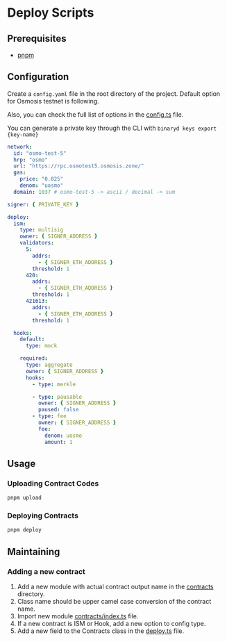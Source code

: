 # Deploy Scripts

## Prerequisites

- [pnpm](https://pnpm.io/)

## Configuration

Create a `config.yaml` file in the root directory of the project. Default option for Osmosis testnet is following.

Also, you can check the full list of options in the [config.ts](./src/config.ts) file.

You can generate a private key through the CLI with `binaryd keys export {key-name}`

```yaml
network:
  id: "osmo-test-5"
  hrp: "osmo"
  url: "https://rpc.osmotest5.osmosis.zone/"
  gas:
    price: "0.025"
    denom: "uosmo"
  domain: 1037 # osmo-test-5 -> ascii / decimal -> sum

signer: { PRIVATE_KEY }

deploy:
  ism:
    type: multisig
    owner: { SIGNER_ADDRESS }
    validators:
      5:
        addrs:
          - { SIGNER_ETH_ADDRESS }
        threshold: 1
      420:
        addrs:
          - { SIGNER_ETH_ADDRESS }
        threshold: 1
      421613:
        addrs:
          - { SIGNER_ETH_ADDRESS }
        threshold: 1

  hooks:
    default:
      type: mock

    required:
      type: aggregate
      owner: { SIGNER_ADDRESS }
      hooks:
        - type: merkle

        - type: pausable
          owner: { SIGNER_ADDRESS }
          paused: false
        - type: fee
          owner: { SIGNER_ADDRESS }
          fee:
            denom: uosmo
            amount: 1
```

## Usage

### Uploading Contract Codes

```bash
pnpm upload
```

### Deploying Contracts

```bash
pnpm deploy
```

## Maintaining

### Adding a new contract

1. Add a new module with actual contract output name in the [contracts](./src/contracts/) directory.
2. Class name should be upper camel case conversion of the contract name.
3. Import new module [contracts/index.ts](./src/index.ts) file.
4. If a new contract is ISM or Hook, add a new option to config type.
5. Add a new field to the Contracts class in the [deploy.ts](./src/deploy.ts) file.
